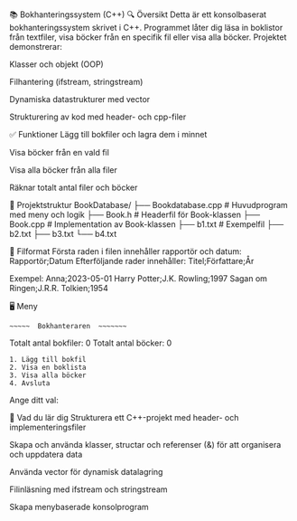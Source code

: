 📚 Bokhanteringssystem (C++)
🔍 Översikt
Detta är ett konsolbaserat bokhanteringssystem skrivet i C++.
Programmet låter dig läsa in boklistor från textfiler, visa böcker från en specifik fil eller visa alla böcker.
Projektet demonstrerar:

Klasser och objekt (OOP)

Filhantering (ifstream, stringstream)

Dynamiska datastrukturer med vector

Strukturering av kod med header- och cpp-filer

✅ Funktioner
Lägg till bokfiler och lagra dem i minnet

Visa böcker från en vald fil

Visa alla böcker från alla filer

Räknar totalt antal filer och böcker


📂 Projektstruktur
BookDatabase/
├── Bookdatabase.cpp   # Huvudprogram med meny och logik
├── Book.h             # Headerfil för Book-klassen
├── Book.cpp           # Implementation av Book-klassen
├── b1.txt             # Exempelfil
├── b2.txt
├── b3.txt
└── b4.txt


📜 Filformat
Första raden i filen innehåller rapportör och datum:
Rapportör;Datum
Efterföljande rader innehåller:
Titel;Författare;År

Exempel:
Anna;2023-05-01
Harry Potter;J.K. Rowling;1997
Sagan om Ringen;J.R.R. Tolkien;1954

🖥 Meny
~~~~~~~~~~~~~~~~~~~~~~~~~~~~~
~~~~~  Bokhanteraren  ~~~~~~~
~~~~~~~~~~~~~~~~~~~~~~~~~~~~~
 Totalt antal bokfiler: 0
 Totalt antal böcker: 0
~~~~~~~~~~~~~~~~~~~~~~~~~~~~~
1. Lägg till bokfil
2. Visa en boklista
3. Visa alla böcker
4. Avsluta
~~~~~~~~~~~~~~~~~~~~~~~~~~~~~
Ange ditt val:

 
 
📌 Vad du lär dig
Strukturera ett C++-projekt med header- och implementeringsfiler

Skapa och använda klasser, structar och referenser (&) för att organisera och uppdatera data

Använda vector för dynamisk datalagring

Filinläsning med ifstream och stringstream

Skapa menybaserade konsolprogram




